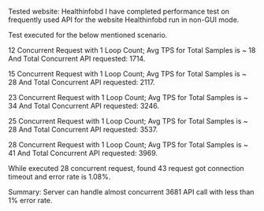 Tested website: Healthinfobd
I have completed performance test on frequently used API for the website Healthinfobd run in non-GUI mode.

Test executed for the below mentioned scenario.

12 Concurrent Request with 1 Loop Count; Avg TPS for Total Samples is ~ 18 And Total Concurrent API requested: 1714.

15 Concurrent Request with 1 Loop Count; Avg TPS for Total Samples is ~ 28 And Total Concurrent API requested: 2117.

23 Concurrent Request with 1 Loop Count; Avg TPS for Total Samples is ~ 34 And Total Concurrent API requested: 3246.

25 Concurrent Request with 1 Loop Count; Avg TPS for Total Samples is ~ 28 And Total Concurrent API requested: 3537.

28 Concurrent Request with 1 Loop Count; Avg TPS for Total Samples is ~ 41 And Total Concurrent API requested: 3969.


While executed 28 concurrent request, found  43 request got connection timeout and error rate is 1.08%. 

Summary: Server can handle almost concurrent 3681 API call with less than 1% error rate.
